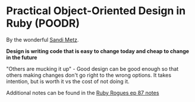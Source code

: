 # Practical Object-Oriented Design in Ruby (POODR)

By the wonderful [Sandi Metz](http://sandimetz.com).

**Design is writing code that is easy to change today and cheap to change in the future**

"Others are mucking it up" -
Good design can be good enough so that others making changes don't go right
to the wrong options. It takes intention, but is worth it vs the cost of not
doing it.

Additional notes can be found in the [Ruby Rogues ep 87 notes](rr-ep87-notes.md)
